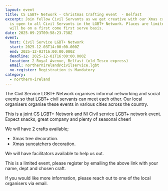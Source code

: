 ```yaml
---
layout: event
title: CS LGBT+ Network - Christmas Crafting event  - Belfast
excerpt: Join fellow Civil Servants as we get creative with our Xmas craft. This
  is open to all Civil Servants in the LGBT+ Network. Places are limited, so
  will be on a first come first serve basis.
date: 2025-09-23T09:58:23.738Z
event:
  host: Civil Service LGBT+ Network
  start: 2025-12-03T14:00:00.000Z
  end: 2025-12-03T16:00:00.000Z
  deadline: 2025-12-01T16:00:00.000Z
  location: 2 Royal Avenue, Belfast (old Tesco express)
  email: northernireland@civilservice.lgbt
  no-register: Registration is Mandatory
category:
  - northern-ireland
---
```

The Civil Service LGBT+ Network organises informal networking and social events so that LGBT+ civil servants can meet each other. Our local organisers organise these events in various cities across the country.

This is a joint CS LGBT+ Network and NI Civil service LGBT+ network event. Expect snacks, great company and plenty of seasonal cheer!

We will have 2 crafts available;

* Xmas tree decoration. 
* Xmas suncatchers decoration.

We will have facilitators available to help us out. 

This is a limited event, please register by emailing the above link with your name, dept and chosen craft.

If you would like more information, please reach out to one of the local organisers via email.